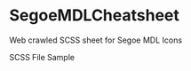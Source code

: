 # SegoeMDLCheatsheet
Web crawled SCSS sheet for Segoe MDL Icons


SCSS File Sample

<script src="https://gist.github.com/asitparida/a29770a4ccabf4697edcf9d0d354e469.js"></script>
